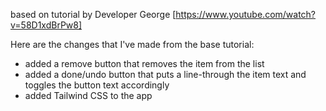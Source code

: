 based on tutorial by Developer George [https://www.youtube.com/watch?v=58D1xdBrPw8]

Here are the changes that I've made from the base tutorial:

- added a remove button that removes the item from the list
- added a done/undo button that puts a line-through the item text and toggles the button text accordingly
- added Tailwind CSS to the app